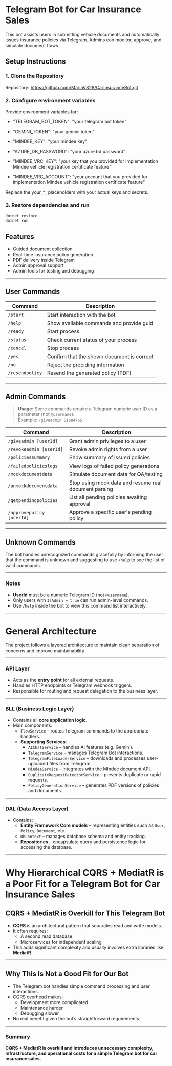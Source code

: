 # Telegram Bot for Car Insurance Sales

This bot assists users in submitting vehicle documents and automatically issues insurance policies via Telegram. Admins can monitor, approve, and simulate document flows.

## Setup Instructions

### 1. Clone the Repository

Repository: https://github.com/MariaVS28/CarInsuranceBot.git

### 2. Configure environment variables
Provide environment variables for:

- "TELEGRAM_BOT_TOKEN": "your telegram bot token"

- "GEMINI_TOKEN": "your gemini token"

- "MINDEE_KEY": "your mindee key"

- "AZURE_DB_PASSWORD": "your azure bd password"

- "MINDEE_VRC_KEY": "your key that you provided for implementation Mindee vehicle registration certificate feature"

- "MINDEE_VRC_ACCOUNT": "your account that you provided for implementation Mindee vehicle registration certificate feature"

Replace the your_*_ placeholders with your actual keys and secrets.

### 3. Restore dependencies and run

```bash
dotnet restore
dotnet run
```

## Features

- Guided document collection
- Real-time insurance policy generation
- PDF delivery inside Telegram
- Admin approval support
- Admin tools for testing and debugging

---

## User Commands

| Command         | Description                                     |
|-----------------|-------------------------------------------------|
| `/start`        | Start interaction with the bot                  |
| `/help`         | Show available commands and provide guid        |
| `/ready`        | Start process                                   |
| `/status`       | Check current status of your process            |
| `/cancel`       | Stop process                                    |
| `/yes`          | Confirm that the shown document is correct      |
| `/no`           | Reject the prociding information                |
| `/resendpolicy` | Resend the generated policy (PDF)               |

---

## Admin Commands

>  **Usage:** Some commands require a Telegram numeric user ID as a parameter (not `@username`).  
> Example: `/giveadmin 51684765`

| Command                    | Description                                                   |
|----------------------------|---------------------------------------------------------------|
| `/giveadmin [userId]`      | Grant admin privileges to a user                              |
| `/revokeadmin [userId]`    | Revoke admin rights from a user                               |
| `/policiessummary`         | Show summary of issued policies                               |
| `/failedpolicieslogs`      | View logs of failed policy generations                        |
| `/mockdocumentdata`        | Simulate document data for QA/testing                         |
| `/unmockdocumentdata`      | Stop using mock data and resume real document parsing         |
| `/getpendingpolicies`      | List all pending policies awaiting approval                   |
| `/approvepolicy [userId]`  | Approve a specific user's pending policy                      |

---

## Unknown Commands

The bot handles unrecognized commands gracefully by informing the user that the command is unknown and suggesting to use `/help` to see the list of valid commands.


---

### Notes

- **UserId** must be a numeric Telegram ID (not `@username`).
- Only users with `IsAdmin = true` can run admin-level commands.
- Use `/help` inside the bot to view this command list interactively.

---

# General Architecture

The project follows a layered architecture to maintain clean separation of concerns and improve maintainability.

---

### API Layer
- Acts as the **entry point** for all external requests.
- Handles HTTP endpoints or Telegram webhook triggers.
- Responsible for routing and request delegation to the business layer.

---

### BLL (Business Logic Layer)
- Contains all **core application logic**.
- Main components:
  - `FlowService` – routes Telegram commands to the appropriate handlers.
  - **Supporting Services**:
    - `AIChatService` – handles AI features (e.g. Gemini).
    - `TelegramService` – manages Telegram Bot interactions.
    - `TelegramFileLoaderService` – downloads and processes user-uploaded files from Telegram.
    - `MindeeService` – integrates with the Mindee document API.
    - `DuplicateRequestDetectorService` – prevents duplicate or rapid requests.
    - `PolicyGenerationService` – generates PDF versions of policies and documents.

---

### DAL (Data Access Layer)
- Contains:
  - **Entity Framework Core models** – representing entities such as `User`, `Policy`, `Document`, etc.
  - `DbContext` – manages database schema and entity tracking.
  - **Repositories** – encapsulate query and persistence logic for accessing the database.

---

# Why Hierarchical CQRS + MediatR is a Poor Fit for a Telegram Bot for Car Insurance Sales

## CQRS + MediatR is Overkill for This Telegram Bot

- **CQRS** is an architectural pattern that separates read and write models.
- It often requires:
  - A second read database
  - Microservices for independent scaling
- This adds significant complexity and usually involves extra libraries like **MediatR**.

---

## Why This Is Not a Good Fit for Our Bot

- The Telegram bot handles simple command processing and user interactions.
- CQRS overhead makes:
  - Development more complicated
  - Maintenance harder
  - Debugging slower
- No real benefit given the bot’s straightforward requirements.

---

### Summary

**CQRS + MediatR is overkill and introduces unnecessary complexity, infrastructure, and operational costs for a simple Telegram bot for car insurance sales.**
